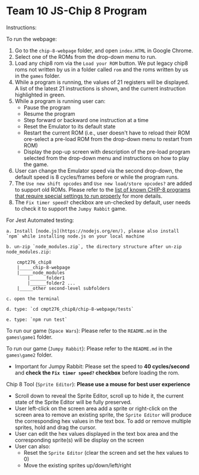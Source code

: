 # Team 10 JS-Chip 8 Program

Instructions:

To run the webpage: 

1. Go to the `chip-8-webpage` folder, and open `index.HTML` in Google Chrome.
2. Select one of the ROMs from the drop-down menu to run. 
3. Load any chip8 rom via the `Load your ROM` button. We put legacy chip8 roms not written by us in a folder called `rom` and the roms written by us in the `games` folder.
4. While a program is running, the values of 21  registers will be displayed. A list of the latest 21 instructions is shown, and the current instruction highlighted in green. 
5. While a program is running user can: 
    - Pause the program 
    - Resume the program 
    - Step forward or backward one instruction at a time 
    - Reset the Emulator to its default state
    - Restart the current ROM (i.e., user doesn't have to reload their ROM ore-select a pre-load ROM from the drop-down menu to restart from ROM) 
    - Display the pop-up screen with description of the pre-load program selected from the drop-down menu and instructions on how to play the game.  
6. User can change the Emulator speed via the second drop-down, the default speed is 8 cycles/frames before or while the program runs. 
7. The `Use new shift opcodes` and `Use new load/store opcodes?` are added to support old ROMs. Please refer to the [list of known CHIP-8 programs that require special settings to run properly](https://github.com/tomdaley92/Kiwi8/issues/9) for more details. 
8. The `Fix timer speed?` checkbox are un-checked by default, user needs to check it to support the `Jumpy Rabbit` game. 

For Jest Automated testing:

    a. Install [node.js](https://nodejs.org/en/), please also install `npm` while installing node.js on your local machine 

    b. un-zip `node_modules.zip`, the directory structure after un-zip node_modules.zip:

        cmpt276_chip8 
        |_____chip-8-webpage 
        |_____node_modules 
            |______folder1 
            |______folder2 ... 
        |_____other second-level subfolders 

    c. open the terminal

    d. type: `cd cmpt276_chip8/chip-8-webpage/tests`

    e. type: `npm run test`

To run our game (`Space Wars`): Please refer to the `README.md` in the `games\game1` folder.

To run our game (`Jumpy Rabbit`): Please refer to the `README.md` in the `games\game2` folder.
 - Important for Jumpy Rabbit: Please set the speed to **40 cycles/second** and **check the `Fix timer speed?` checkbox** before loading the rom.

Chip 8 Tool (`Sprite Editor`): **Please use a mouse for best user experience**
- Scroll down to reveal the Sprite Editor, scroll up to hide it, the current state of the Sprite Editor will be fully preserved.
- User left-click on the screen area add a sprite or right-click on the screen area to remove an existing sprite, the `Sprite Editor` will produce the corresponding hex values in the text box. To add or remove multiple sprites, hold and drag the cursor. 
- User can edit the hex values displayed in the text box area and the corresponding sprite(s) will be display on the screen
- User can also:
    - Reset the `Sprite Editor` (clear the screen and set the hex values to 0)
    - Move the existing sprites up/down/left/right

